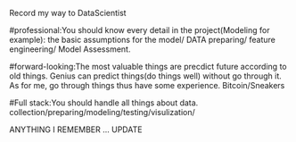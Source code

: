 Record my way to DataScientist

#professional:You should know every detail in the project(Modeling for example): the basic assumptions for the model/  DATA preparing/ feature engineering/ Model Assessment.

#forward-looking:The most valuable things are precdict future according to old things. Genius can predict things(do things well) without go through it. As for me, go through
things thus have some experience. Bitcoin/Sneakers

#Full stack:You should handle all things about data.  collection/preparing/modeling/testing/visulization/ 

ANYTHING I REMEMBER ... UPDATE
